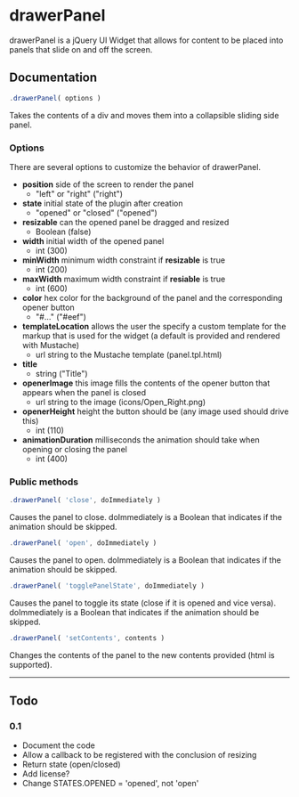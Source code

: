 # drawerPanel

drawerPanel is a jQuery UI Widget that allows for content to be placed into panels that slide on and off the screen. 

## Documentation

```javascript
.drawerPanel( options )
```

Takes the contents of a div and moves them into a collapsible sliding side panel. 

### Options
There are several options to customize the behavior of drawerPanel.

- **position** side of the screen to render the panel
  - "left" or "right" ("right")
- **state** initial state of the plugin after creation
  - "opened" or "closed" ("opened")
- **resizable** can the opened panel be dragged and resized
  - Boolean (false)
- **width** initial width of the opened panel
  - int (300)
- **minWidth** minimum width constraint if **resizable** is true
  - int (200)
- **maxWidth** maximum width constraint if **resiable** is true
  - int (600)
- **color** hex color for the background of the panel and the corresponding opener button
  - "#..." ("#eef")
- **templateLocation** allows the user the specify a custom template for the markup that is used for the widget (a default is provided and rendered with Mustache)
  - url string to the Mustache template (panel.tpl.html)
- **title**
  - string ("Title")
- **openerImage** this image fills the contents of the opener button that appears when the panel is closed
  - url string to the image (icons/Open_Right.png)
- **openerHeight** height the button should be (any image used should drive this)
  - int (110)
- **animationDuration** milliseconds the animation should take when opening or closing the panel
  - int (400)

### Public methods
```javascript
.drawerPanel( 'close', doImmediately )
```
Causes the panel to close. doImmediately is a Boolean that indicates if the animation should be skipped.

```javascript
.drawerPanel( 'open', doImmediately )
```
Causes the panel to open. doImmediately is a Boolean that indicates if the animation should be skipped.

```javascript
.drawerPanel( 'togglePanelState', doImmediately )
```
Causes the panel to toggle its state (close if it is opened and vice versa). doImmediately is a Boolean that indicates if the animation should be skipped.

```javascript
.drawerPanel( 'setContents', contents )
```
Changes the contents of the panel to the new contents provided (html is supported).

---

## Todo

### 0.1
- Document the code
- Allow a callback to be registered with the conclusion of resizing
- Return state (open/closed)
- Add license?
- Change STATES.OPENED = 'opened', not 'open'